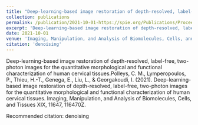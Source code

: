 ```yaml
---
title: "Deep-learning-based image restoration of depth-resolved, label-free, two-photon images for the quantitative morphological and functional characterization of human cervical tissues."
collection: publications
permalink: /publication/2021-10-01-https://spie.org/Publications/Proceedings/Paper/10.1117/12.2578650
excerpt: 'Deep-learning-based image restoration of depth-resolved, label-free, two-photon images for the quantitative morphological and functional characterization of human cervical tissues.Polleys, C. M., Lymperopoulos, P., Thieu, H.-T., Genega, E., Liu, L., &amp; Georgakoudi, I. (2021). Deep-learning-based image restoration of depth-resolved, label-free, two-photon images for the quantitative morphological and functional characterization of human cervical tissues. Imaging, Manipulation, and Analysis of Biomolecules, Cells, and Tissues XIX, 11647, 116470Z.'
date: 2021-10-01
venue: 'Imaging, Manipulation, and Analysis of Biomolecules, Cells, and Tissues XIX'
citation: 'denoising'
---
```

Deep-learning-based image restoration of depth-resolved, label-free, two-photon images for the quantitative morphological and functional characterization of human cervical tissues.Polleys, C. M., Lymperopoulos, P., Thieu, H.-T., Genega, E., Liu, L., &amp; Georgakoudi, I. (2021). Deep-learning-based image restoration of depth-resolved, label-free, two-photon images for the quantitative morphological and functional characterization of human cervical tissues. Imaging, Manipulation, and Analysis of Biomolecules, Cells, and Tissues XIX, 11647, 116470Z.

Recommended citation: denoising